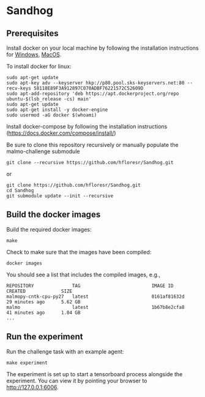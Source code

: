 # Sandhog


## Prerequisites

Install docker on your local machine by following the installation instructions for 
[Windows](https://docs.docker.com/docker-for-windows/install/), 
[MacOS](https://docs.docker.com/docker-for-mac/install/).

To install docker for linux:
```
sudo apt-get update
sudo apt-key adv --keyserver hkp://p80.pool.sks-keyservers.net:80 --recv-keys 58118E89F3A912897C070ADBF76221572C52609D
sudo apt-add-repository 'deb https://apt.dockerproject.org/repo ubuntu-$(lsb_release -cs) main'
sudo apt-get update
sudo apt-get install -y docker-engine
sudo usermod -aG docker $(whoami)
```


Install docker-compose by following the installation instructions (https://docs.docker.com/compose/install/)

Be sure to clone this repository recursively or manually populate the malmo-challenge submodule
```
git clone --recursive https://github.com/hfloresr/Sandhog.git
```
or
```
git clone https://github.com/hfloresr/Sandhog.git
cd Sandhog
git submodule update --init --recursive
```


## Build the docker images

Build the required docker images:
```
make
```

Check to make sure that the images have been compiled:
```
docker images
```
You should see a list that includes the compiled images, e.g.,
```
REPOSITORY              TAG                          IMAGE ID            CREATED             SIZE
malmopy-cntk-cpu-py27   latest                       0161af81632d        29 minutes ago      5.62 GB
malmo                   latest                       1b67b8e2cfa8        41 minutes ago      1.04 GB
...
```

## Run the experiment

Run the challenge task with an example agent:
```
make experiment
```

The experiment is set up to start a tensorboard process alongside the experiment.
You can view it by pointing your browser to http://127.0.0.1:6006.
